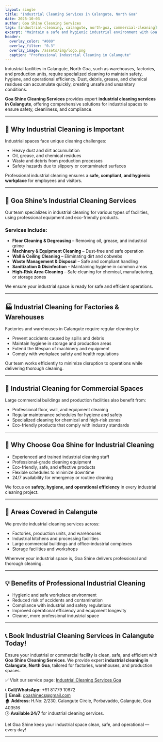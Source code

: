 ```yaml
---
layout: single
title: "Industrial Cleaning Services in Calangute, North Goa"
date: 2025-10-03
author: Goa Shine Cleaning Services
tags: [industrial-cleaning, calangute, north-goa, commercial-cleaning]
excerpt: "Maintain a safe and hygienic industrial environment with Goa Shine’s professional industrial cleaning services in Calangute, North Goa."
header:
  overlay_color: "#000"
  overlay_filter: "0.3"
  overlay_image: /assets/img/logo.png
  caption: "Professional Industrial Cleaning in Calangute"
---
```


Industrial facilities in Calangute, North Goa, such as warehouses, factories, and production units, require specialized cleaning to maintain safety, hygiene, and operational efficiency. Dust, debris, grease, and chemical residues can accumulate quickly, creating unsafe and unsanitary conditions.  

**Goa Shine Cleaning Services** provides expert **industrial cleaning services in Calangute**, offering comprehensive solutions for industrial spaces to ensure safety, cleanliness, and compliance.

---

## 🧹 Why Industrial Cleaning is Important
Industrial spaces face unique cleaning challenges:  
- Heavy dust and dirt accumulation  
- Oil, grease, and chemical residues  
- Waste and debris from production processes  
- Safety hazards due to slippery or contaminated surfaces  

Professional industrial cleaning ensures a **safe, compliant, and hygienic workplace** for employees and visitors.

---

## 🌟 Goa Shine’s Industrial Cleaning Services
Our team specializes in industrial cleaning for various types of facilities, using professional equipment and eco-friendly products.

### Services Include:
- **Floor Cleaning & Degreasing** – Removing oil, grease, and industrial grime  
- **Machinery & Equipment Cleaning** – Dust-free and safe operation  
- **Wall & Ceiling Cleaning** – Eliminating dirt and cobwebs  
- **Waste Management & Disposal** – Safe and compliant handling  
- **Sanitization & Disinfection** – Maintaining hygiene in common areas  
- **High-Risk Area Cleaning** – Safe cleaning for chemical, manufacturing, or storage zones  

We ensure your industrial space is ready for safe and efficient operations.

---

## 🏭 Industrial Cleaning for Factories & Warehouses
Factories and warehouses in Calangute require regular cleaning to:  
- Prevent accidents caused by spills and debris  
- Maintain hygiene in storage and production areas  
- Extend the lifespan of machinery and equipment  
- Comply with workplace safety and health regulations  

Our team works efficiently to minimize disruption to operations while delivering thorough cleaning.

---

## 🏢 Industrial Cleaning for Commercial Spaces
Large commercial buildings and production facilities also benefit from:  
- Professional floor, wall, and equipment cleaning  
- Regular maintenance schedules for hygiene and safety  
- Specialized cleaning for chemical and high-risk zones  
- Eco-friendly products that comply with industry standards  

---

## 🚿 Why Choose Goa Shine for Industrial Cleaning
- Experienced and trained industrial cleaning staff  
- Professional-grade cleaning equipment  
- Eco-friendly, safe, and effective products  
- Flexible schedules to minimize downtime  
- 24/7 availability for emergency or routine cleaning  

We focus on **safety, hygiene, and operational efficiency** in every industrial cleaning project.

---

## 📍 Areas Covered in Calangute
We provide industrial cleaning services across:  
- Factories, production units, and warehouses  
- Industrial kitchens and processing facilities  
- Large commercial buildings and office-industrial complexes  
- Storage facilities and workshops  

Wherever your industrial space is, Goa Shine delivers professional and thorough cleaning.

---

## 💡 Benefits of Professional Industrial Cleaning
- Hygienic and safe workplace environment  
- Reduced risk of accidents and contamination  
- Compliance with industrial and safety regulations  
- Improved operational efficiency and equipment longevity  
- Cleaner, more professional industrial space  

---

## 📞 Book Industrial Cleaning Services in Calangute Today!
Ensure your industrial or commercial facility is clean, safe, and efficient with **Goa Shine Cleaning Services**. We provide expert **industrial cleaning in Calangute, North Goa**, tailored for factories, warehouses, and production spaces.  

✅ Visit our service page: [Industrial Cleaning Services Goa](https://www.goashinecs.com/industrial-cleaning-goa.html)  

📞 **Call/WhatsApp:** +91 81779 10672  
📧 **Email:** goashinecs@gmail.com  
🏠 **Address:** H.No: 2/230, Calangute Circle, Porbavaddo, Calangute, Goa 403516  
🕒 **Available 24/7** for industrial cleaning services.  

Let Goa Shine keep your industrial space clean, safe, and operational — every day!  

---
